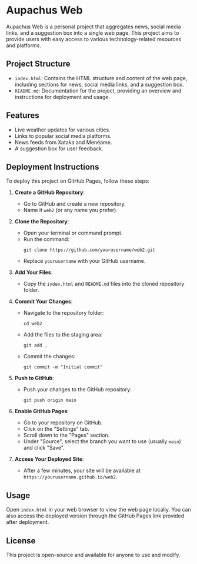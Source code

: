 # Aupachus Web

Aupachus Web is a personal project that aggregates news, social media links, and a suggestion box into a single web page. This project aims to provide users with easy access to various technology-related resources and platforms.

## Project Structure

- `index.html`: Contains the HTML structure and content of the web page, including sections for news, social media links, and a suggestion box.
- `README.md`: Documentation for the project, providing an overview and instructions for deployment and usage.

## Features

- Live weather updates for various cities.
- Links to popular social media platforms.
- News feeds from Xataka and Menéame.
- A suggestion box for user feedback.

## Deployment Instructions

To deploy this project on GitHub Pages, follow these steps:

1. **Create a GitHub Repository**:
   - Go to GitHub and create a new repository.
   - Name it `web2` (or any name you prefer).

2. **Clone the Repository**:
   - Open your terminal or command prompt.
   - Run the command: 
     ```
     git clone https://github.com/yourusername/web2.git
     ```
   - Replace `yourusername` with your GitHub username.

3. **Add Your Files**:
   - Copy the `index.html` and `README.md` files into the cloned repository folder.

4. **Commit Your Changes**:
   - Navigate to the repository folder:
     ```
     cd web2
     ```
   - Add the files to the staging area:
     ```
     git add .
     ```
   - Commit the changes:
     ```
     git commit -m "Initial commit"
     ```

5. **Push to GitHub**:
   - Push your changes to the GitHub repository:
     ```
     git push origin main
     ```

6. **Enable GitHub Pages**:
   - Go to your repository on GitHub.
   - Click on the "Settings" tab.
   - Scroll down to the "Pages" section.
   - Under "Source", select the branch you want to use (usually `main`) and click "Save".

7. **Access Your Deployed Site**:
   - After a few minutes, your site will be available at `https://yourusername.github.io/web2`.

## Usage

Open `index.html` in your web browser to view the web page locally. You can also access the deployed version through the GitHub Pages link provided after deployment.

## License

This project is open-source and available for anyone to use and modify.
